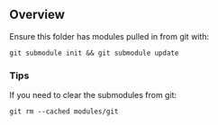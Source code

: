 ## Overview
Ensure this folder has modules pulled in from git with:
```
git submodule init && git submodule update
```

### Tips

If you need to clear the submodules from git:
```
git rm --cached modules/git
```